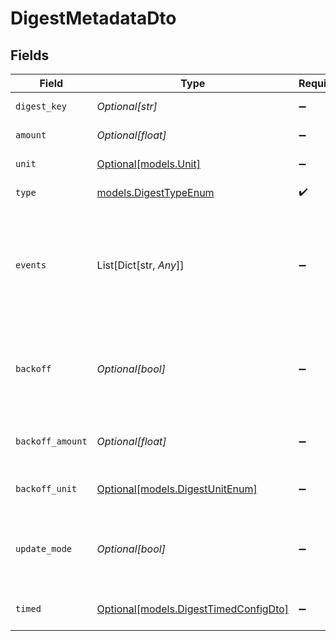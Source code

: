 # DigestMetadataDto


## Fields

| Field                                                                               | Type                                                                                | Required                                                                            | Description                                                                         |
| ----------------------------------------------------------------------------------- | ----------------------------------------------------------------------------------- | ----------------------------------------------------------------------------------- | ----------------------------------------------------------------------------------- |
| `digest_key`                                                                        | *Optional[str]*                                                                     | :heavy_minus_sign:                                                                  | Optional key for the digest                                                         |
| `amount`                                                                            | *Optional[float]*                                                                   | :heavy_minus_sign:                                                                  | Amount for the digest                                                               |
| `unit`                                                                              | [Optional[models.Unit]](../models/unit.md)                                          | :heavy_minus_sign:                                                                  | Unit of the digest                                                                  |
| `type`                                                                              | [models.DigestTypeEnum](../models/digesttypeenum.md)                                | :heavy_check_mark:                                                                  | The Digest Type                                                                     |
| `events`                                                                            | List[Dict[str, *Any*]]                                                              | :heavy_minus_sign:                                                                  | Optional array of events associated with the digest, represented as key-value pairs |
| `backoff`                                                                           | *Optional[bool]*                                                                    | :heavy_minus_sign:                                                                  | Regular digest: Indicates if backoff is enabled for the regular digest              |
| `backoff_amount`                                                                    | *Optional[float]*                                                                   | :heavy_minus_sign:                                                                  | Regular digest: Amount for backoff                                                  |
| `backoff_unit`                                                                      | [Optional[models.DigestUnitEnum]](../models/digestunitenum.md)                      | :heavy_minus_sign:                                                                  | Regular digest: Unit for backoff                                                    |
| `update_mode`                                                                       | *Optional[bool]*                                                                    | :heavy_minus_sign:                                                                  | Regular digest: Indicates if the digest should update                               |
| `timed`                                                                             | [Optional[models.DigestTimedConfigDto]](../models/digesttimedconfigdto.md)          | :heavy_minus_sign:                                                                  | Configuration for timed digest                                                      |